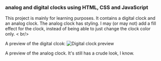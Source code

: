 ### analog and digital clocks using HTML, CSS and JavaScript

This project is mainly for learning purposes. 
It contains a digital clock and an analog clock.
The analog clock has styling. I may (or may not) add a fill effect for the clock, instead of being able to just change the clock color only. < br/>


A preview of the digital clcok: 
![Digital clock preview](https://github.com/theSlovak/clocks/blob/main/previews/digital.png) <br/>

A preview of the analog clock. It's still has a crude look, I know.
